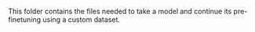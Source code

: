 This folder contains the files needed to take a model and continue its pre-finetuning using a custom dataset.
